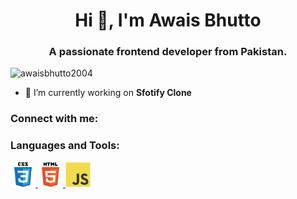 <h1 align="center">Hi 👋, I'm Awais Bhutto</h1>
<h3 align="center">A passionate frontend developer from Pakistan.</h3>

<p align="left"> <img src="https://komarev.com/ghpvc/?username=awaisbhutto2004&label=Profile%20views&color=0e75b6&style=flat" alt="awaisbhutto2004" /> </p>

- 🔭 I’m currently working on **Sfotify Clone**

<h3 align="left">Connect with me:</h3>
<p align="left">
</p>

<h3 align="left">Languages and Tools:</h3>
<p align="left"> <a href="https://www.w3schools.com/css/" target="_blank" rel="noreferrer"> <img src="https://raw.githubusercontent.com/devicons/devicon/master/icons/css3/css3-original-wordmark.svg" alt="css3" width="40" height="40"/> </a> <a href="https://www.w3.org/html/" target="_blank" rel="noreferrer"> <img src="https://raw.githubusercontent.com/devicons/devicon/master/icons/html5/html5-original-wordmark.svg" alt="html5" width="40" height="40"/> </a> <a href="https://developer.mozilla.org/en-US/docs/Web/JavaScript" target="_blank" rel="noreferrer"> <img src="https://raw.githubusercontent.com/devicons/devicon/master/icons/javascript/javascript-original.svg" alt="javascript" width="40" height="40"/> </a> </p>
